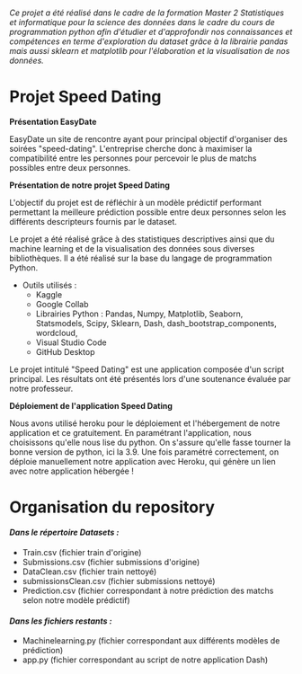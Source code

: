 ###### Ce projet a été réalisé dans le cadre de la formation Master 2 Statistiques et informatique pour la science des données dans le cadre du cours de programmation python afin d'étudier et d'approfondir nos connaissances et compétences en terme d'exploration du dataset grâce à la librairie pandas mais aussi sklearn et matplotlib pour l'élaboration et la visualisation de nos données.

# Projet Speed Dating

**Présentation EasyDate**

EasyDate un site de rencontre ayant pour principal objectif d'organiser des soirées "speed-dating". L'entreprise cherche donc à maximiser la compatibilité entre les personnes pour percevoir le plus de matchs possibles entre deux personnes.

**Présentation de notre projet Speed Dating**

L'objectif du projet est de réfléchir à un modèle prédictif performant permettant la meilleure prédiction possible entre deux personnes selon les différents descripteurs fournis par le dataset.

Le projet a été réalisé grâce à des statistiques descriptives ainsi que du machine learning et de la visualisation des données sous diverses bibliothèques. Il a été réalisé sur la base du langage de programmation Python.

* Outils utilisés :
  - Kaggle
  - Google Collab
  - Librairies Python : Pandas, Numpy, Matplotlib, Seaborn, Statsmodels, Scipy, Sklearn, Dash, dash_bootstrap_components, wordcloud, 
  - Visual Studio Code
  - GitHub Desktop

Le projet intitulé "Speed Dating" est une application composée d'un script principal. Les résultats ont été présentés lors d'une soutenance évaluée par notre professeur.

**Déploiement de l'application Speed Dating**

Nous avons utilisé heroku pour le déploiement et l'hébergement de notre application et ce gratuitement. En paramétrant l'application, nous choisissons qu'elle nous lise du python. On s'assure qu'elle fasse tourner la bonne version de python, ici la 3.9. Une fois paramétré correctement, on déploie manuellement notre application avec Heroku, qui génère un lien avec notre application hébergée !

# Organisation du repository 

#### *Dans le répertoire Datasets :* 
* Train.csv (fichier train d'origine)
* Submissions.csv (fichier submissions d'origine)
* DataClean.csv (fichier train nettoyé)
* submissionsClean.csv (fichier submissions nettoyé)
* Prediction.csv (fichier correspondant à notre prédiction des matchs selon notre modèle prédictif)

#### *Dans les fichiers restants :* 

* Machinelearning.py (fichier correspondant aux différents modèles de prédiction)
* app.py (fichier correspondant au script de notre application Dash)
